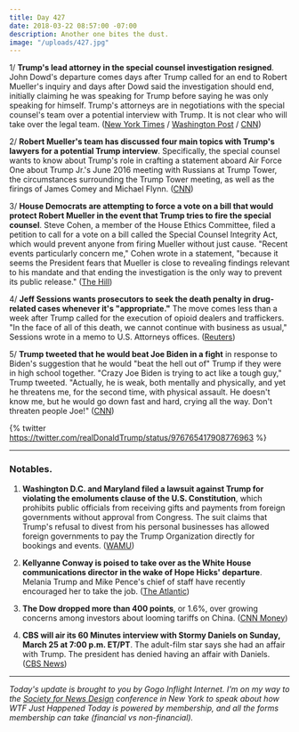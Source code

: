 ```yaml
---
title: Day 427
date: 2018-03-22 08:57:00 -07:00
description: Another one bites the dust.
image: "/uploads/427.jpg"
---
```


1/ **Trump's lead attorney in the special counsel investigation resigned**. John Dowd's departure comes days after Trump called for an end to Robert Mueller's inquiry and days after Dowd said the investigation should end, initially claiming he was speaking for Trump before saying he was only speaking for himself. Trump's attorneys are in negotiations with the special counsel's team over a potential interview with Trump. It is not clear who will take over the legal team. ([New York Times](https://www.nytimes.com/2018/03/22/us/politics/john-dowd-resigns-trump-lawyer.html) / [Washington Post](https://www.washingtonpost.com/politics/trump-attorney-john-dowd-resigns-amid-shake-up-in-presidents-legal-team/2018/03/22/0472ce74-2de3-11e8-8688-e053ba58f1e4_story.html) / [CNN](https://www.cnn.com/2018/03/22/politics/john-dowd-white-house/index.html))

2/ **Robert Mueller's team has discussed four main topics with Trump's lawyers for a potential Trump interview**. Specifically, the special counsel wants to know about Trump's role in crafting a statement aboard Air Force One about Trump Jr.'s June 2016 meeting with Russians at Trump Tower, the circumstances surrounding the Trump Tower meeting, as well as the firings of James Comey and Michael Flynn. ([CNN](https://www.cnn.com/2018/03/21/politics/mueller-four-main-areas-questions-trump/index.html))

3/ **House Democrats are attempting to force a vote on a bill that would protect Robert Mueller in the event that Trump tries to fire the special counsel**. Steve Cohen, a member of the House Ethics Committee, filed a petition to call for a vote on a bill called the Special Counsel Integrity Act, which would prevent anyone from firing Mueller without just cause. "Recent events particularly concern me," Cohen wrote in a statement, "because it seems the President fears that Mueller is close to revealing findings relevant to his mandate and that ending the investigation is the only way to prevent its public release." ([The Hill](http://thehill.com/homenews/house/379676-house-dem-moves-to-force-vote-on-bill-protecting-mueller))

4/ **Jeff Sessions wants prosecutors to seek the death penalty in drug-related cases whenever it's "appropriate."** The move comes less than a week after Trump called for the execution of opioid dealers and traffickers. "In the face of all of this death, we cannot continue with business as usual," Sessions wrote in a memo to U.S. Attorneys offices. ([Reuters](https://www.reuters.com/article/us-usa-opioids-deathpenalty/federal-prosecutors-told-to-seek-death-penalty-in-drug-cases-idUSKBN1GX25A?il=0))

5/ **Trump tweeted that he would beat Joe Biden in a fight** in response to Biden's suggestion that he would "beat the hell out of" Trump if they were in high school together. "Crazy Joe Biden is trying to act like a tough guy," Trump tweeted. "Actually, he is weak, both mentally and physically, and yet he threatens me, for the second time, with physical assault. He doesn't know me, but he would go down fast and hard, crying all the way. Don't threaten people Joe!" ([CNN](https://www.cnn.com/2018/03/22/politics/donald-trump-joe-biden/index.html))

{% twitter https://twitter.com/realDonaldTrump/status/976765417908776963 %}

---

### Notables.

1. **Washington D.C. and Maryland filed a lawsuit against Trump for violating the emoluments clause of the U.S. Constitution**, which prohibits public officials from receiving gifts and payments from foreign governments without approval from Congress. The suit claims that Trump's refusal to divest from his personal businesses has allowed foreign governments to pay the Trump Organization directly for bookings and events. ([WAMU](https://wamu.org/story/18/03/21/summons-issued-trump-emoluments-case/))

2. **Kellyanne Conway is poised to take over as the White House communications director in the wake of Hope Hicks' departure**. Melania Trump and Mike Pence's chief of staff have recently encouraged her to take the job. ([The Atlantic](https://www.theatlantic.com/politics/archive/2018/03/conway/556184/))

3. **The Dow dropped more than 400 points**, or 1.6%, over growing concerns among investors about looming tariffs on China. ([CNN Money](http://money.cnn.com/2018/03/22/investing/dow-jones-trade-war-china/index.html))

4. **CBS will air its 60 Minutes interview with Stormy Daniels on Sunday, March 25 at 7:00 p.m. ET/PT**. The adult-film star says she had an affair with Trump. The president has denied having an affair with Daniels. ([CBS News](https://www.cbsnews.com/news/stormy-daniels-60-minutes-donald-trump-interview-to-be-broadcast-sunday/))

---

*Today's update is brought to you by Gogo Inflight Internet. I'm on my way to the [Society for News Design](https://nyc.snd.org/) conference in New York to speak about how WTF Just Happened Today is powered by membership, and all the forms membership can take (financial vs non-financial).* 